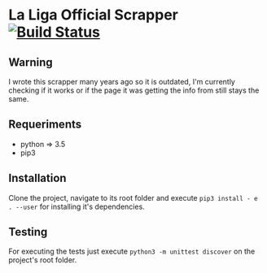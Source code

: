 # La Liga Official Scrapper [![Build Status](https://travis-ci.org/namelivia/la-liga-official-scrapper.svg?branch=master)](https://travis-ci.org/namelivia/la-liga-official-scrapper)

## Warning
I wrote this scrapper many years ago so it is outdated, I'm currently checking if it works or if the page it was getting the info from still stays the same.

## Requeriments

* python => 3.5
* pip3

## Installation

Clone the project, navigate to its root folder and execute `pip3 install - e . --user` for installing it's dependencies.

## Testing

For executing the tests just execute `python3 -m unittest discover` on the project's root folder.
